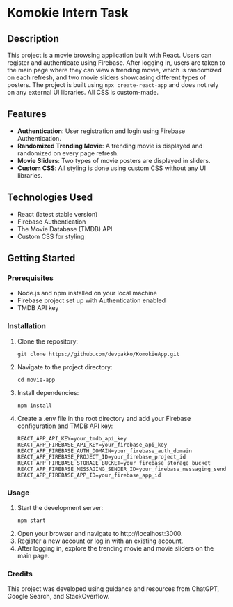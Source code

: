 # Komokie Intern Task

## Description

This project is a movie browsing application built with React. Users can register and authenticate using Firebase. After logging in, users are taken to the main page where they can view a trending movie, which is randomized on each refresh, and two movie sliders showcasing different types of posters. The project is built using `npx create-react-app` and does not rely on any external UI libraries. All CSS is custom-made.

## Features

- **Authentication**: User registration and login using Firebase Authentication.
- **Randomized Trending Movie**: A trending movie is displayed and randomized on every page refresh.
- **Movie Sliders**: Two types of movie posters are displayed in sliders.
- **Custom CSS**: All styling is done using custom CSS without any UI libraries.

## Technologies Used

- React (latest stable version)
- Firebase Authentication
- The Movie Database (TMDB) API
- Custom CSS for styling

## Getting Started

### Prerequisites

- Node.js and npm installed on your local machine
- Firebase project set up with Authentication enabled
- TMDB API key

### Installation

1. Clone the repository:

   ```
   git clone https://github.com/devpakko/KomokieApp.git
   ```

2. Navigate to the project directory:
   ```
   cd movie-app
   ```
3. Install dependencies:
   ```
   npm install
   ```
4. Create a .env file in the root directory and add your Firebase configuration and TMDB API key:
   ```
   REACT_APP_API_KEY=your_tmdb_api_key
   REACT_APP_FIREBASE_API_KEY=your_firebase_api_key
   REACT_APP_FIREBASE_AUTH_DOMAIN=your_firebase_auth_domain
   REACT_APP_FIREBASE_PROJECT_ID=your_firebase_project_id
   REACT_APP_FIREBASE_STORAGE_BUCKET=your_firebase_storage_bucket
   REACT_APP_FIREBASE_MESSAGING_SENDER_ID=your_firebase_messaging_sender_id
   REACT_APP_FIREBASE_APP_ID=your_firebase_app_id
   ```

### Usage

1. Start the development server:
   ```
   npm start
   ```
2. Open your browser and navigate to http://localhost:3000.
3. Register a new account or log in with an existing account.
4. After logging in, explore the trending movie and movie sliders on the main page.

### Credits

This project was developed using guidance and resources from ChatGPT, Google Search, and StackOverflow.
